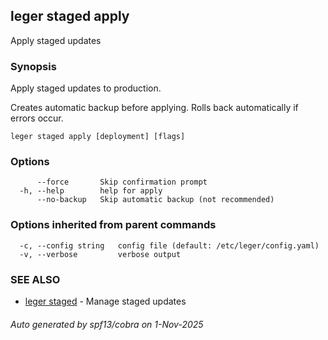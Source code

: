 ## leger staged apply

Apply staged updates

### Synopsis

Apply staged updates to production.

Creates automatic backup before applying.
Rolls back automatically if errors occur.

```
leger staged apply [deployment] [flags]
```

### Options

```
      --force       Skip confirmation prompt
  -h, --help        help for apply
      --no-backup   Skip automatic backup (not recommended)
```

### Options inherited from parent commands

```
  -c, --config string   config file (default: /etc/leger/config.yaml)
  -v, --verbose         verbose output
```

### SEE ALSO

* [leger staged](leger_staged.md)	 - Manage staged updates

###### Auto generated by spf13/cobra on 1-Nov-2025
